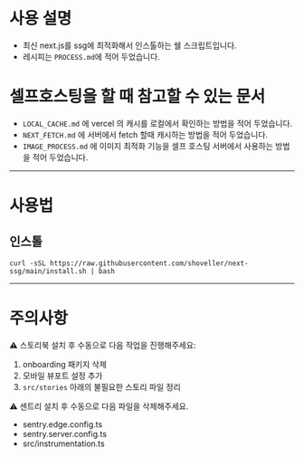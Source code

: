 # 사용 설명
- 최신 next.js를 ssg에 최적화해서 인스톨하는 쉘 스크립트입니다.    
- 레시피는 `PROCESS.md`에 적어 두었습니다.  

# 셀프호스팅을 할 때 참고할 수 있는 문서
- `LOCAL_CACHE.md` 에 vercel 의 캐시를 로컬에서 확인하는 방법을 적어 두었습니다.     
- `NEXT_FETCH.md` 에 서버에서 fetch 할때 캐시하는 방법을 적어 두었습니다.  
- `IMAGE_PROCESS.md` 에 이미지 최적화 기능을 셀프 호스팅 서버에서 사용하는 방법을  적어 두었습니다.  

---

# 사용법
## 인스톨
```shell
curl -sSL https://raw.githubusercontent.com/shoveller/next-ssg/main/install.sh | bash
```

---

# 주의사항
⚠️ 스토리북 설치 후 수동으로 다음 작업을 진행해주세요:
1. onboarding 패키지 삭제
2. 모바일 뷰포트 설정 추가
3. `src/stories` 아래의 불필요한 스토리 파일 정리

⚠️ 센트리 설치 후 수동으로 다음 파일을 삭제해주세요.
- sentry.edge.config.ts
- sentry.server.config.ts
- src/instrumentation.ts
